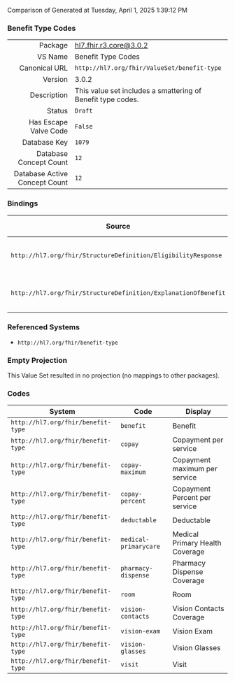 Comparison of 
Generated at Tuesday, April 1, 2025 1:39:12 PM

### Benefit Type Codes

|      |     |
| ---: | --- |
| Package | hl7.fhir.r3.core@3.0.2 |
| VS Name | Benefit Type Codes |
| Canonical URL | `http://hl7.org/fhir/ValueSet/benefit-type` |
| Version | 3.0.2 |
| Description | This value set includes a smattering of Benefit type codes. |
| Status | `Draft` |
| Has Escape Valve Code | `False` |
| Database Key | `1079` |
| Database Concept Count | `12` |
| Database Active Concept Count | `12` |
### Bindings

| Source | Element | Binding | Strength | Element Short |
| ------ | ------- | ------- | -------- | ------------- |
| `http://hl7.org/fhir/StructureDefinition/EligibilityResponse` | `EligibilityResponse.insurance.benefitBalance.financial.type` | `http://hl7.org/fhir/ValueSet/benefit-type` | `Example` | Deductable, visits, benefit amount |
| `http://hl7.org/fhir/StructureDefinition/ExplanationOfBenefit` | `ExplanationOfBenefit.benefitBalance.financial.type` | `http://hl7.org/fhir/ValueSet/benefit-type` | `Example` | Deductable, visits, benefit amount |

### Referenced Systems

* `http://hl7.org/fhir/benefit-type`
### Empty Projection

This Value Set resulted in no projection (no mappings to other packages).

### Codes

| System | Code | Display |
| ------ | ---- | ------- |
| `http://hl7.org/fhir/benefit-type` | `benefit` | Benefit |
| `http://hl7.org/fhir/benefit-type` | `copay` | Copayment per service |
| `http://hl7.org/fhir/benefit-type` | `copay-maximum` | Copayment maximum per service |
| `http://hl7.org/fhir/benefit-type` | `copay-percent` | Copayment Percent per service |
| `http://hl7.org/fhir/benefit-type` | `deductable` | Deductable |
| `http://hl7.org/fhir/benefit-type` | `medical-primarycare` | Medical Primary Health Coverage |
| `http://hl7.org/fhir/benefit-type` | `pharmacy-dispense` | Pharmacy Dispense Coverage |
| `http://hl7.org/fhir/benefit-type` | `room` | Room |
| `http://hl7.org/fhir/benefit-type` | `vision-contacts` | Vision Contacts Coverage |
| `http://hl7.org/fhir/benefit-type` | `vision-exam` | Vision Exam |
| `http://hl7.org/fhir/benefit-type` | `vision-glasses` | Vision Glasses |
| `http://hl7.org/fhir/benefit-type` | `visit` | Visit |
